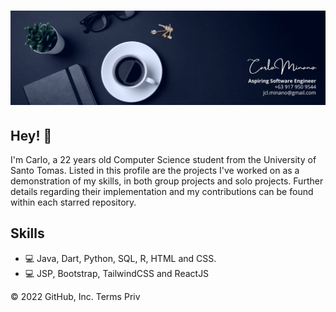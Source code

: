 <h1 align="center">
  <img src="https://github.com/Crufixs/Crufixs/blob/main/Carlo%20Minano%20(1).png" alt="Carlo Minano" />
</h1>

## Hey! 👋
I'm Carlo, a 22 years old Computer Science student from the University of Santo Tomas. Listed in this profile are the projects I've worked on as a demonstration of my skills, in both group projects and solo projects. Further details regarding their implementation and my contributions can be found within each starred repository.

## Skills
- 💻 Java, Dart, Python, SQL, R, HTML and CSS.
- 💻 JSP, Bootstrap, TailwindCSS and ReactJS

© 2022 GitHub, Inc.
Terms
Priv
